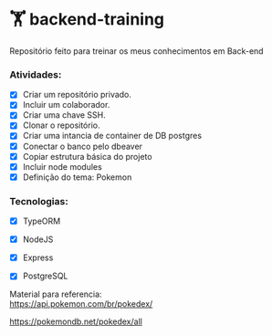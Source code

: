 #  🏋️ backend-training
Repositório feito para treinar os meus conhecimentos em Back-end

### Atividades:
- [x] Criar um repositório privado.
- [x] Incluir um colaborador.
- [x] Criar uma chave SSH.
- [x] Clonar o repositório.
- [x] Criar uma intancia de container de DB postgres
- [x] Conectar o banco pelo dbeaver
- [x] Copiar estrutura básica do projeto
- [x] Incluir node modules
- [x] Definição do tema: Pokemon

### Tecnologias:
- [x] TypeORM
- [x] NodeJS
- [x] Express
- [x] PostgreSQL



Material para referencia: </br> 
https://api.pokemon.com/br/pokedex/

https://pokemondb.net/pokedex/all
